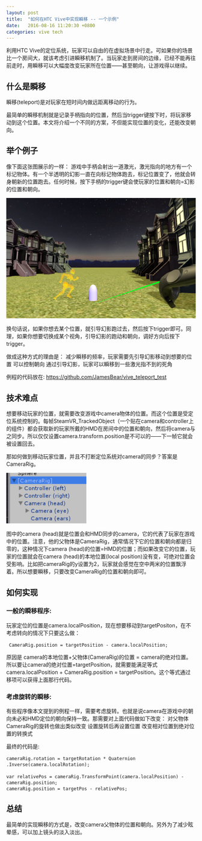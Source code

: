 ```yaml
---
layout: post
title:  "如何在HTC Vive中实现瞬移 -- 一个示例"
date:   2016-08-16 11:20:30 +0800
categories: vive tech
---
```


利用HTC Vive的定位系统，玩家可以自由的在虚拟场景中行走。可如果你的场景比一个房间大，就该考虑引进瞬移机制了。当玩家走到房间的边缘，已经不能再往前走时，用瞬移可以大幅度改变玩家所在位置——甚至朝向，让游戏得以继续。

## 什么是瞬移

瞬移(teleport)是对玩家在短时间内做远距离移动的行为。

最简单的瞬移机制就是记录手柄指向的位置，然后当trigger键按下时，将玩家移动到这个位置。本文将介绍一个不同的方案，不但能实现位置的变化，还能改变朝向。

## 举个例子

像下面这张图展示的一样：
游戏中手柄会射出一道激光，激光指向的地方有一个标记物体。有一个半透明的幻影一直在向标记物体跑去，标记位置变了，他就会转身朝新的位置跑去。任何时候，按下手柄的trigger键会使玩家的位置和朝向=幻影的位置和朝向。

![screenshot1](/assets/how_to_teleport_with_vive/1.png)

换句话说，如果你想去某个位置，就引导幻影跑过去，然后按下trigger即可。同理，如果你想要切换成某个视角，引导幻影的跑动和朝向，调好方向后按下trigger。

做成这种方式的理由是：
减少瞬移的频率，玩家需要先引导幻影移动到想要的位置
可以控制朝向
通过引导幻影，玩家可以瞬移到一些激光指不到的死角

例程的代码放在: https://github.com/JamesBear/vive_teleport_test

## 技术难点

想要移动玩家的位置，就需要改变游戏中camera物体的位置。而这个位置是受定位系统控制的。每帧SteamVR_TrackedObject（一个贴在camera和controller上的组件）都会获取新的玩家所戴的HMD在房间中的位置和朝向，然后将camera与之同步。所以仅仅设置camera.transform.position是不可以的——下一帧它就会被设置回去。

那如何做到移动玩家位置，并且不打断定位系统对camera的同步？答案是CameraRig。

![screenshot2](/assets/how_to_teleport_with_vive/2.png)

图中的camera (head)就是位置会和HMD同步的camera，它的代表了玩家在游戏中的位置。注意，他的父物体是CameraRig，通常情况下它的位置和朝向都是归零的，这种情况下camera (head)的位置=HMD的位置；而如果改变它的位置，玩家的位置就会在camera (head)的本地位置(local position)没有变，可绝对位置会受影响。比如把cameraRig的y设置为2，玩家就会感觉在空中两米的位置飘浮着。所以想要瞬移，只要改变CameraRig的位置和朝向即可。

## 如何实现

### 一般的瞬移程序:

玩家定位的位置是camera.localPosition，现在想要移动到targetPositon，在不考虑转向的情况下只要这么做：

     CameraRig.position = targetPosition - camera.localPosition;

原因是 camera的本地位置+父物体(CameraRig)的位置 = camera的绝对位置。所以要让camera的绝对位置=targetPosition，就需要能满足等式camera.localPosition + CameraRig.position = targetPosition。这个等式通过移项可以获得上面那行代码。

### 考虑旋转的瞬移:

有些程序像本文提到的例程一样，需要考虑旋转。也就是说camera在游戏中的朝向未必和HMD定位的朝向保持一致。那需要对上面代码做如下改变：
对父物体CameraRig的旋转也做出类似改变
设置旋转后再设置位置
改变相对位置到绝对位置的转换式

最终的代码是:

```
cameraRig.rotation = targetRotation * Quaternion .Inverse(camera.localRotation);

var relativePos = cameraRig.TransformPoint(camera.localPosition) - cameraRig.position;
cameraRig.position = targetPos - relativePos;
```

## 总结

最简单的实现瞬移的方式是，改变camera父物体的位置和朝向。另外为了减少眩晕感，可以加上镜头的淡入淡出。